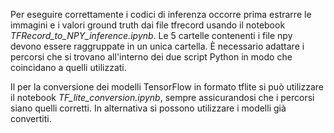 Per eseguire correttamente i codici di inferenza occorre prima estrarre le immagini e i valori ground truth dai file tfrecord usando il notebook *TFRecord_to_NPY_inference.ipynb*.
Le 5 cartelle contenenti i file npy devono essere raggruppate in un unica cartella. È necessario adattare i percorsi che si trovano all'interno dei due script Python
in modo che coincidano a quelli utilizzati.

Il per la conversione dei modelli TensorFlow in formato tflite si può utilizzare il notebook *TF_lite_conversion.ipynb*, sempre assicurandosi che i percorsi siano quelli corretti.
In alternativa si possono utilizzare i modelli già convertiti.